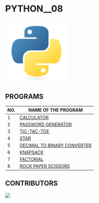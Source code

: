 # PYTHON__08
<img src="https://raw.githubusercontent.com/devicons/devicon/master/icons/python/python-original.svg" alt="python" width="200" height="200">

 ## PROGRAMS

| NO.| NAME OF THE PROGRAM |
| --- | --- |
| 1 | [CALCULATOR](https://github.com/ASHISH-28-02/PYTHON__08/blob/main/Calculator.py)|
| 2 | [PASSWORD GENERATOR](https://github.com/ASHISH-28-02/PYTHON__08/blob/main/Password.py)|
| 3 | [TIC-TAC-TOE](https://github.com/ASHISH-28-02/PYTHON__08/blob/main/Tic-Tac-Toe.py)|
| 4 | [STAR](https://github.com/ASHISH-28-02/PYTHON__08/blob/main/Star.py)|
| 5 | [DECIMAL TO BINARY CONVERTER](https://github.com/ASHISH-28-02/PYTHON__08/blob/main/ConvertDecimalToBinary.py)|
| 6 | [KNAPSACK](https://github.com/ASHISH-28-02/PYTHON__08/blob/main/KnapSack.py)|
| 7 | [FACTORIAL](https://github.com/ASHISH-28-02/PYTHON__08/blob/main/Factorial.py)|
| 8 | [ROCK PAPER SCISSORS](https://github.com/ASHISH-28-02/PYTHON__08/tree/main/Rock-Paper-Scissor)|

 ## CONTRIBUTORS
 <a href="https://github.com/ASHISH-28-02/PYTHON__08/graphs/contributors">
  <img src="https://contrib.rocks/image?repo=ASHISH-28-02/PYTHON__08" />
</a>
